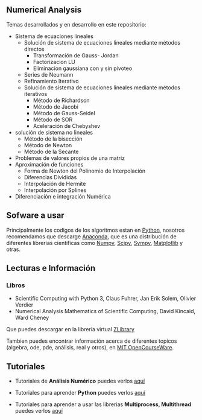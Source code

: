 ## Numerical Analysis

Temas desarrollados y en desarrollo en este repositorio:

* Sistema de ecuaciones lineales
	* Solución de sistema de ecuaciones lineales mediante métodos directos
		* Transformación de Gauss- Jordan
		* Factorizacion LU
		* Eliminacion gaussiana con y sin pivoteo
	* Series de Neumann
	* Refinamiento Iterativo
	* Solución de sistema de ecuaciones lineales mediante métodos iterativos
		* Método de Richardson
		* Método de Jacobi
		* Método de Gauss-Seidel
		* Método de SOR
		* Aceleración de Chebyshev
* solución de sistema no lineales
	* Método de la bisección 
	* Método de Newton
	* Método de la Secante
* Problemas de valores propios de una matriz
* Aproximación de funciones
	* Forma de Newton del Polinomio de Interpolación
	* Diferencias Divididas
	* Interpolación de Hermite
	* Interpolación por Splines
* Diferenciación e integración Numérica


## Sofware a usar

Principalmente los codigos de los algoritmos estan en [Python](https://www.python.org/), nosotros recomendamos que descarge [Anaconda](https://www.anaconda.com/distribution/), que es una distribución de diferentes librerias cientificas como [Numpy][1], [Scipy][2], [Sympy][3], [Matplotlib][4] y otras.


[1]: http://www.numpy.org/
[2]: https://www.scipy.org/
[3]: https://www.sympy.org/en/index.html
[4]: https://matplotlib.org/

## Lecturas e Información

### Libros
* Scientific Computing with Python 3, Claus Fuhrer, Jan Erik Solem, Olivier Verdier
* Numerical Analysis Mathematics of Scientific Computing, David Kincaid, Ward Cheney

Que puedes descargar en la libreria virtual [ZLibrary](https://b-ok.cc/)

Tambien puedes encontrar información acerca de diferentes topicos (algebra, ode, pde, análisis, real y otros), en [MIT OpenCourseWare](https://ocw.mit.edu/index.htm).

## Tutoriales

* Tutoriales de **Análisis Numérico** puedes verlos [aquí](https://www.youtube.com/playlist?list=PLoFGL7wppr4tdWBUS-wj-J1AHIVz21fTB)
* Tutoriales para aprender **Python** puedes verlos [aquí](https://www.youtube.com/channel/UCh9nVJoWXmFb7sLApWGcLPQ/playlists)

* Tutoriales para aprender a usar las librerias **Multiprocess, Multithread** puedes verlos [aquí](https://www.youtube.com/watch?v=RR4SoktDQAw&list=PL5tcWHG-UPH3SX16DI6EP1FlEibgxkg_6)

